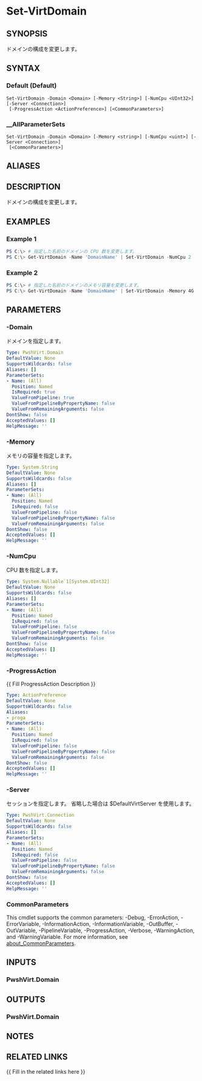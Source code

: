 ﻿---
document type: cmdlet
external help file: PwshVirt.dll-Help.xml
HelpUri: 
ms.date: 07/27/2025
PlatyPS schema version: 2024-05-01
---

# Set-VirtDomain

## SYNOPSIS

ドメインの構成を変更します。

## SYNTAX

### Default (Default)

```
Set-VirtDomain -Domain <Domain> [-Memory <String>] [-NumCpu <UInt32>] [-Server <Connection>]
 [-ProgressAction <ActionPreference>] [<CommonParameters>]
```

### __AllParameterSets

```
Set-VirtDomain -Domain <Domain> [-Memory <string>] [-NumCpu <uint>] [-Server <Connection>]
 [<CommonParameters>]
```

## ALIASES

## DESCRIPTION

ドメインの構成を変更します。

## EXAMPLES

### Example 1

```powershell
PS C:\> # 指定した名前のドメインの CPU 数を変更します。
PS C:\> Get-VirtDomain -Name 'DomainName' | Set-VirtDomain -NumCpu 2
```

### Example 2

```powershell
PS C:\> # 指定した名前のドメインのメモリ容量を変更します。
PS C:\> Get-VirtDomain -Name 'DomainName' | Set-VirtDomain -Memory 4G
```

## PARAMETERS

### -Domain

ドメインを指定します。

```yaml
Type: PwshVirt.Domain
DefaultValue: None
SupportsWildcards: false
Aliases: []
ParameterSets:
- Name: (All)
  Position: Named
  IsRequired: true
  ValueFromPipeline: true
  ValueFromPipelineByPropertyName: false
  ValueFromRemainingArguments: false
DontShow: false
AcceptedValues: []
HelpMessage: ''
```

### -Memory

メモリの容量を指定します。

```yaml
Type: System.String
DefaultValue: None
SupportsWildcards: false
Aliases: []
ParameterSets:
- Name: (All)
  Position: Named
  IsRequired: false
  ValueFromPipeline: false
  ValueFromPipelineByPropertyName: false
  ValueFromRemainingArguments: false
DontShow: false
AcceptedValues: []
HelpMessage: ''
```

### -NumCpu

CPU 数を指定します。

```yaml
Type: System.Nullable`1[System.UInt32]
DefaultValue: None
SupportsWildcards: false
Aliases: []
ParameterSets:
- Name: (All)
  Position: Named
  IsRequired: false
  ValueFromPipeline: false
  ValueFromPipelineByPropertyName: false
  ValueFromRemainingArguments: false
DontShow: false
AcceptedValues: []
HelpMessage: ''
```

### -ProgressAction

{{ Fill ProgressAction Description }}

```yaml
Type: ActionPreference
DefaultValue: None
SupportsWildcards: false
Aliases:
- proga
ParameterSets:
- Name: (All)
  Position: Named
  IsRequired: false
  ValueFromPipeline: false
  ValueFromPipelineByPropertyName: false
  ValueFromRemainingArguments: false
DontShow: false
AcceptedValues: []
HelpMessage: ''
```

### -Server

セッションを指定します。
省略した場合は $DefaultVirtServer を使用します。

```yaml
Type: PwshVirt.Connection
DefaultValue: None
SupportsWildcards: false
Aliases: []
ParameterSets:
- Name: (All)
  Position: Named
  IsRequired: false
  ValueFromPipeline: false
  ValueFromPipelineByPropertyName: false
  ValueFromRemainingArguments: false
DontShow: false
AcceptedValues: []
HelpMessage: ''
```

### CommonParameters

This cmdlet supports the common parameters: -Debug, -ErrorAction, -ErrorVariable,
-InformationAction, -InformationVariable, -OutBuffer, -OutVariable, -PipelineVariable,
-ProgressAction, -Verbose, -WarningAction, and -WarningVariable. For more information, see
[about_CommonParameters](https://go.microsoft.com/fwlink/?LinkID=113216).

## INPUTS

### PwshVirt.Domain

## OUTPUTS

### PwshVirt.Domain

## NOTES

## RELATED LINKS

{{ Fill in the related links here }}

